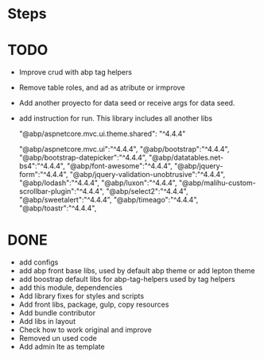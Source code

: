 ﻿# Steps



# TODO

- Improve crud with abp tag helpers
- Remove table roles, and ad as atribute or irmprove
- Add another proyecto for data seed or receive args for data seed.
- add instruction for run.
This library includes all another libs

    "@abp/aspnetcore.mvc.ui.theme.shared": "^4.4.4"



    "@abp/aspnetcore.mvc.ui":"^4.4.4",
    "@abp/bootstrap":"^4.4.4",
    "@abp/bootstrap-datepicker":"^4.4.4",
    "@abp/datatables.net-bs4":"^4.4.4",
    "@abp/font-awesome":"^4.4.4",
    "@abp/jquery-form":"^4.4.4",
    "@abp/jquery-validation-unobtrusive":"^4.4.4",
    "@abp/lodash":"^4.4.4",
    "@abp/luxon":"^4.4.4",
    "@abp/malihu-custom-scrollbar-plugin":"^4.4.4",
    "@abp/select2":"^4.4.4",
    "@abp/sweetalert":"^4.4.4",
    "@abp/timeago":"^4.4.4",
    "@abp/toastr":"^4.4.4",




# DONE
- add configs
- add abp front base libs, used by default abp theme or add lepton theme
- add boostrap default libs for abp-tag-helpers used by tag helpers
- add this module, dependencies
- Add library fixes for styles and scripts
- Add front libs, package, gulp, copy resources
- Add bundle contributor
- Add libs in layout
- Check how to work original and improve
- Removed un used code
- Add admin lte as template